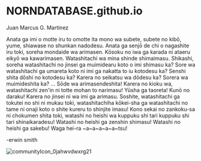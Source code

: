# NORNDATABASE.github.io
Juan Marcus G. Martinez

Anata ga imi o motte iru to omotte ita mono wa subete, subete no kibō, yume, shiawase no shunkan nadodesu. Anata ga senjō de chi o nagashite iru toki, soreha mondaide wa arimasen. Kōsoku no iwa ga karada ni ataeru eikyō wa kawarimasen. Watashitachi wa mina shinde shimaimasu. Shikashi, soreha watashitachi no jinsei ga muimidearu koto o imi shimasu ka? Sore wa watashitachi ga umareta koto ni imi ga nakatta to iu kotodesu ka? Senshi shita dōshi no kotodesu ka? Karera no seikatsu wa dōdesu ka? Sorera wa muimideshita ka? ... Sōde wa arimasendeshita! Karera no kioku wa, watashitachi zen'in ni totte mohan to narimasu! Yūsha ga taoreta! Kunō no daraku! Karera no jinsei ni wa imi ga arimasu. Soshite, watashitachi ga tokutei no shi ni mukau toki, watashitachiha kōkei-sha ga watashitachi no tame ni onaji koto o shite kureru to shinjite imasu! Kono sekai no zankoku-sa ni chokumen shita toki, watashi no heishi wa kuppuku shi tari kuppuku shi tari shinaikaradesu! Watashi no heishi ga zenshin shimasu! Watashi no heishi ga sakebu! Waga hei-ra ~a~a~a~a~a~tsu!

-erwin smith

![communityIcon_0jahwvdwxrg21](https://user-images.githubusercontent.com/122426412/212235640-91e5d7f8-b49e-496e-b537-a20a2a43e81b.jpg)
